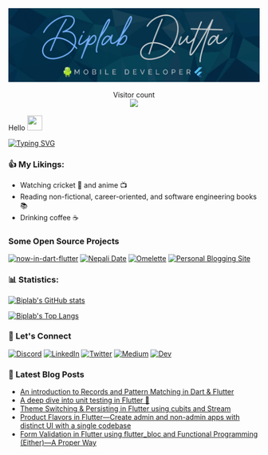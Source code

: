 <img src="https://raw.githubusercontent.com/Biplab-Dutta/Biplab-Dutta/main/assets/cover_image.png">

<p align="center"> 
  Visitor count<br>
  <img src="https://profile-counter.glitch.me/biplab-dutta/count.svg" />
</p>

Hello <img src="https://media.giphy.com/media/hvRJCLFzcasrR4ia7z/giphy.gif" width="30px" height="30px">

[![Typing SVG](https://readme-typing-svg.herokuapp.com?size=25&color=%2336BCF7&width=1020&lines=I'm+a+Computer+Science+Graduate+from+Nepal+👨‍🎓🇳🇵;Working+with+Flutter+and+native+Android+(Kotlin)+📱;I+write+blogs+on+flutter-specific+topics+✍️;I've+over+2+years+of+flutter+experience+🧔)](https://git.io/typing-svg)

### 👍️ My Likings:
* Watching cricket 🏏 and anime 📺️
* Reading non-fictional, career-oriented, and software engineering books 📚️
* Drinking coffee ☕️

### Some Open Source Projects
[![now-in-dart-flutter](https://github-readme-stats-biplab.vercel.app/api/pin/?username=Biplab-Dutta&repo=now-in-dart-flutter&title_color=fff&icon_color=f9f9f9&text_color=9f9f9f&bg_color=151515)](https://github.com/Biplab-Dutta/now-in-dart-flutter)
[![Nepali Date](https://github-readme-stats-biplab.vercel.app/api/pin/?username=Biplab-Dutta&repo=Nepali_Date&title_color=fff&icon_color=f9f9f9&text_color=9f9f9f&bg_color=151515)](https://github.com/Biplab-Dutta/Nepali_Date)
[![Omelette](https://github-readme-stats-biplab.vercel.app/api/pin/?username=Biplab-Dutta&repo=omelette&title_color=fff&icon_color=f9f9f9&text_color=9f9f9f&bg_color=151515)](https://github.com/Biplab-Dutta/omelette)
[![Personal Blogging Site](https://github-readme-stats-biplab.vercel.app/api/pin/?username=Biplab-Dutta&repo=personal_site&title_color=fff&icon_color=f9f9f9&text_color=9f9f9f&bg_color=151515)](https://github.com/Biplab-Dutta/personal_site)

### 📊 Statistics:
[![Biplab's GitHub stats](https://github-readme-stats-biplab.vercel.app/api?username=Biplab-Dutta&show_icons=true&theme=radical)](https://github-readme-stats-biplab.vercel.app/api?username=Biplab-Dutta&show_icons=true&theme=radical)

[![Biplab's Top Langs](https://github-readme-stats-biplab.vercel.app/api/top-langs/?username=Biplab-Dutta&layout=compact&theme=radical)](https://github-readme-stats-biplab.vercel.app/api/top-langs/?username=Biplab-Dutta&layout=compact&theme=radical)

### 🔗 Let's Connect

[![Discord](https://img.shields.io/badge/Discord-7289DA?style=for-the-badge&logo=discord&logoColor=white)](https://discordapp.com/users/506161072143728671)
[![LinkedIn](https://img.shields.io/badge/LinkedIn-0077B5?style=for-the-badge&logo=linkedin&logoColor=white)](https://www.linkedin.com/in/biplab-dutta-43774717a/)
[![Twitter](https://img.shields.io/badge/Twitter-1DA1F2?style=for-the-badge&logo=twitter&logoColor=white)](https://twitter.com/b_plab98)
[![Medium](https://img.shields.io/badge/Medium-12100E?style=for-the-badge&logo=medium&logoColor=white)](https://medium.com/@biplabdutta2055)
[![Dev](https://img.shields.io/badge/dev-0A0A0A?style=for-the-badge&logo=devdotto&logoColor=white)](https://dev.to/b_plab98)

### 📙 Latest Blog Posts
<!-- BLOG-POST-LIST:START -->
- [An introduction to Records and Pattern Matching in Dart &amp; Flutter](https://biplabdutta.com.np/posts/pattern-matching-dart/)
- [A deep dive into unit testing in Flutter 🧪](https://biplabdutta.com.np/posts/unit-test/)
- [Theme Switching &amp; Persisting in Flutter using cubits and Stream](https://biplabdutta.com.np/posts/theme-switching/)
- [Product Flavors in Flutter—Create admin and non-admin apps with distinct UI with a single codebase](https://biplabdutta.com.np/posts/product-flavors/)
- [Form Validation in Flutter using flutter_bloc and Functional Programming &lpar;Either&rpar;—A Proper Way](https://biplabdutta.com.np/posts/form-validation/)
<!-- BLOG-POST-LIST:END -->
